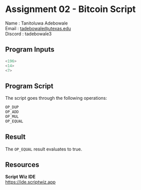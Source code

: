 # Assignment 02 - Bitcoin Script

Name    : Tanitoluwa Adebowale  
Email   : tadebowale@utexas.edu  
Discord : tadebowale3

## Program Inputs

```python
<196>
<14>
<7>
```

## Program Script

The script goes through the following operations:

```python
OP_DUP
OP_ADD
OP_MUL
OP_EQUAL
```

## Result

The `OP_EQUAL` result evaluates to true.

## Resources

**Script Wiz IDE**  
https://ide.scriptwiz.app
